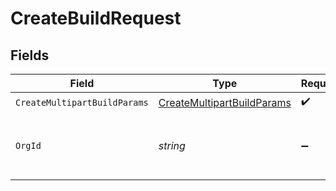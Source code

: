 # CreateBuildRequest


## Fields

| Field                                                                           | Type                                                                            | Required                                                                        | Description                                                                     | Example                                                                         |
| ------------------------------------------------------------------------------- | ------------------------------------------------------------------------------- | ------------------------------------------------------------------------------- | ------------------------------------------------------------------------------- | ------------------------------------------------------------------------------- |
| `CreateMultipartBuildParams`                                                    | [CreateMultipartBuildParams](../../Models/Shared/CreateMultipartBuildParams.md) | :heavy_check_mark:                                                              | N/A                                                                             |                                                                                 |
| `OrgId`                                                                         | *string*                                                                        | :heavy_minus_sign:                                                              | N/A                                                                             | org-6f706e83-0ec1-437a-9a46-7d4281eb2f39                                        |